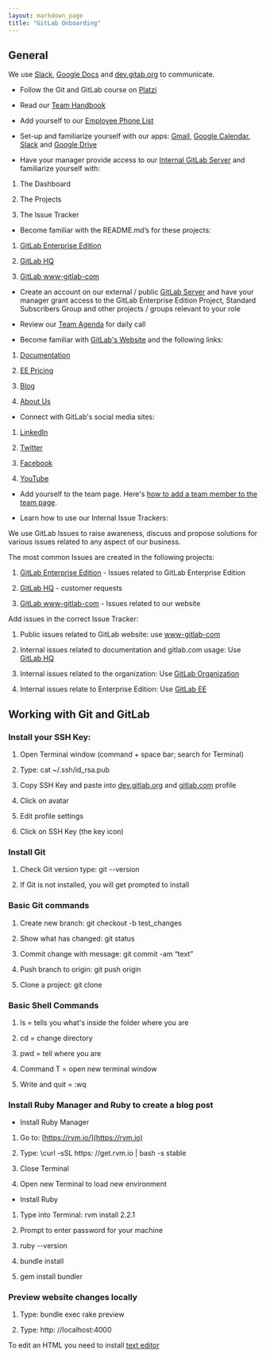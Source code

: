```yaml
---
layout: markdown_page
title: "GitLab Onboarding"
---
```

## General

We use [Slack](https://gitlab.slack.com/messages/general/), [Google Docs](https://www.google.com/docs/about/) and [dev.gitab.org](https://dev.gitlab.org) to communicate.

* Follow the Git and GitLab course on [Platzi](https://courses.platzi.com/courses/git-gitlab/)

* Read our [Team Handbook](https://about.gitlab.com/handbook/)

* Add yourself to our [Employee Phone List](https://docs.google.com/spreadsheets/d/1kMPW_eGEOz9HOIHbD8uPCzDWljsDHovS4H5XY8Q12wo/edit#gid=0)

* Set-up and familiarize yourself with our apps: [Gmail](https://mail.google.com/), [Google Calendar](https://www.google.com/calendar/), [Slack](https://gitlab.slack.com/messages/general/) and [Google Drive](https://www.google.com/drive/)

* Have your manager provide access to our [Internal GitLab Server](https://dev.gitlab.org) and familiarize yourself with:

1. The Dashboard

1. The Projects

1. The Issue Tracker

* Become familiar with the README.md’s for these projects:

1. [GitLab Enterprise Edition](https://dev.gitlab.org/gitlab/gitlab-ee)

1. [GitLab HQ](https://dev.gitlab.org/gitlab/gitlabhq)

1. [GitLab www-gitlab-com](https://dev.gitlab.org/gitlab/www-gitlab-com)

* Create an account on our external / public [GitLab Server](https://gitlab.com) and have your manager grant access to the GitLab Enterprise Edition Project, Standard Subscribers Group and other projects / groups relevant to your role

* Review our [Team Agenda](https://docs.google.com/document/d/1JiLWsTOm0yprPVIW9W-hM4iUsRxkBt_1bpm3VXV4Muc/edit) for daily call

* Become familiar with [GitLab's Website](https://about.gitlab.com) and the following links:

1. [Documentation](https://about.gitlab.com/documentation/)

1. [EE Pricing](https://about.gitlab.com/pricing/)

1. [Blog](https://about.gitlab.com/blog/)

1. [About Us](https://about.gitlab.com/about/)

* Connect with GitLab's social media sites:

1. [LinkedIn](https://www.linkedin.com/company/gitlab-com)

1. [Twitter](https://twitter.com/gitlab)

1. [Facebook](https://www.facebook.com/gitlab)

1. [YouTube](https://www.youtube.com/channel/UCnMGQ8QHMAnVIsI3xJrihhg)

* Add yourself to the team page. Here's [how to add a team member to the team page](https://gitlab.com/gitlab-com/www-gitlab-com/blob/master/add_member_to_team_page.md).

* Learn how to use our Internal Issue Trackers:

We use GitLab Issues to raise awareness, discuss and propose solutions for various issues related to any aspect of our business. 

The most common Issues are created in the following projects:

1. [GitLab Enterprise Edition](https://dev.gitlab.org/gitlab/gitlab-ee) - Issues related to GitLab Enterprise Edition

1. [GitLab HQ](https://dev.gitlab.org/gitlab/gitlabhq) - customer requests

1. [GitLab www-gitlab-com](https://dev.gitlab.org/gitlab/www-gitlab-com) - Issues related to our website


Add issues in the correct Issue Tracker:

1. Public issues related to GitLab website: use [www-gitlab-com](https://gitlab.com/gitlab-com/www-gitlab-com)

1. Internal issues related to documentation and gitlab.com usage: Use [GitLab HQ](https://dev.gitlab.org/gitlab/gitlabhq)

1. Internal issues related to the organization: Use [GitLab Organization](https://dev.gitlab.org/gitlab/organization)

1. Internal issues relate to Enterprise Edition: Use [GitLab EE](https://dev.gitlab.org/gitlab/gitlab-ee)

## Working with Git and GitLab

### Install your SSH Key:

1. Open Terminal window (command + space bar; search for Terminal)

1. Type: cat ~/.ssh/id_rsa.pub

1. Copy SSH Key and paste into [dev.gitlab.org](https://dev.gitlab.org) and [gitlab.com](https://gitlab.com) profile

1. Click on avatar

1. Edit profile settings

1. Click on SSH Key (the key icon)

### Install Git

1. Check Git version type:  git --version

1. If Git is not installed, you will get prompted to install

### Basic Git commands

1. Create new branch: git checkout -b test_changes

1. Show what has changed: git status

1. Commit change with message: git commit -am “text"

1. Push branch to origin: git push origin <branch name>

1. Clone a project: git clone <project URL>

### Basic Shell Commands

1. ls = tells you what's inside the folder where you are

1. cd = change directory

1. pwd  = tell where you are

1. Command T = open new terminal window

1. Write and quit = :wq

### Install Ruby Manager and Ruby to create a blog post

* Install Ruby Manager

1. Go to: [https://rvm.io/](https://rvm.io)

1. Type: \curl -sSL https: //get.rvm.io | bash -s stable

1. Close Terminal

1. Open new Terminal to load new environment

* Install Ruby

1. Type into Terminal: rvm install 2.2.1

1. Prompt to enter password for your machine

1. ruby --version

1. bundle install

1. gem install bundler

### Preview website changes locally

1. Type: bundle exec rake preview

1. Type: http: //localhost:4000

To edit an HTML you need to install [text editor](http://www.sublimetext.com/2)